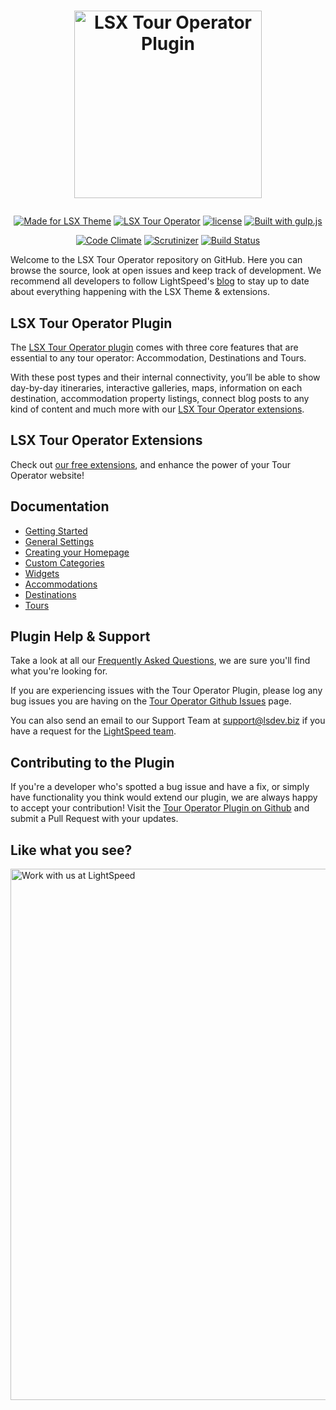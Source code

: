 <h1 align="center"><p align="center"><a target="_blank" href="https://www.lsdev.biz/lsx/extensions/tour-operator/"><img width="300px;" src="https://www.lsdev.biz/lsx/wp-content/uploads/2020/09/LSX-Tour-Operator-Extension-Logo.svg" alt="LSX Tour Operator Plugin"></a></h1>
</h1>

<p align="center">
  <a href="https://lsdev.biz/lsx/"><img src="https://www.lsdev.biz/lsx/wp-content/uploads/2019/06/Designed-for-LSX-Theme-blue.png" alt="Made for LSX Theme"></a>
	<a href="https://lsdev.biz/lsx/extensions/tour-operator/"><img src="https://www.lsdev.biz/lsx/wp-content/uploads/2019/06/Designed-for-Tour-Operator-plugin-1098ad.png" alt="LSX Tour Operator"></a>
  <a href="https://www.gnu.org/licenses/gpl-3.0.en.html"><img src="https://poser.pugx.org/woocommerce/woocommerce/license" alt="license"></a>
  <a href="http://gulpjs.com/"><img src="https://img.shields.io/badge/built%20with-gulp.js-green.svg" alt="Built with gulp.js"></a> 
</p>
<p align="center">
  <a href="https://codeclimate.com/github/lightspeeddevelopment/tour-operator/"><img src="https://codeclimate.com/github/lightspeeddevelopment/tour-operator/badges/gpa.svg" alt="Code Climate"></a>
  <a href="https://scrutinizer-ci.com/g/lightspeeddevelopment/tour-operator/?branch=master"><img src="https://scrutinizer-ci.com/g/lightspeeddevelopment/tour-operator/badges/quality-score.png?b=master" alt="Scrutinizer"></a>
  <a href="https://travis-ci.org/github/lightspeeddevelopment/tour-operator/"><img src="https://travis-ci.org/lightspeeddevelopment/tour-operator.svg?branch=master" alt="Build Status"></a>
</p>

Welcome to the LSX Tour Operator repository on GitHub. Here you can browse the source, look at open issues and keep track of development. We recommend all developers to follow LightSpeed's [blog](https://www.lsdev.biz/tag/release-posts/) to stay up to date about everything happening with the LSX Theme & extensions.

## LSX Tour Operator Plugin

The [LSX Tour Operator plugin](https://www.lsdev.biz/lsx/extensions/tour-operator/) comes with three core features that are essential to any tour operator: Accommodation, Destinations and Tours. 

With these post types and their internal connectivity, you’ll be able to show day-by-day itineraries, interactive galleries, maps, information on each destination, accommodation property listings, connect blog posts to any kind of content and much more with our [LSX Tour Operator extensions](https://www.lsdev.biz/lsx/extensions/tour-operator/#h-free-extensions).

## LSX Tour Operator Extensions

Check out [our free extensions](https://www.lsdev.biz/lsx/extensions/tour-operator/#h-extend-lsx-tour-operator), and enhance the power of your Tour Operator website! 

## Documentation

* [Getting Started](https://www.lsdev.biz/lsx/documentation/lsx-tour-operator/getting-started-with-lsx-tour-operator/) 
* [General Settings](https://www.lsdev.biz/lsx/documentation/lsx-tour-operator/general-settings/) 
* [Creating your Homepage](https://www.lsdev.biz/lsx/documentation/lsx-theme/customizer/#homepage-settings) 
* [Custom Categories](https://www.lsdev.biz/lsx/documentation/lsx-tour-operator/custom-categories/) 
* [Widgets](https://www.lsdev.biz/lsx/documentation/lsx-tour-operator/widgets/) 
* [Accommodations](https://www.lsdev.biz/lsx/documentation/lsx-tour-operator/accommodation/) 
* [Destinations](https://www.lsdev.biz/lsx/documentation/lsx-tour-operator/destinations/) 
* [Tours](https://www.lsdev.biz/lsx/documentation/lsx-tour-operator/tours/) 

## Plugin Help & Support

Take a look at all our [Frequently Asked Questions](https://www.lsdev.biz/lsx/documentation/lsx-tour-operator/faqs/), we are sure you'll find what you're looking for.

If you are experiencing issues with the Tour Operator Plugin, please log any bug issues you are having on the [Tour Operator Github Issues](https://github.com/lightspeeddevelopment/tour-operator/issues) page.

You can also send an email to our Support Team at [support@lsdev.biz](mailto:support@lsdev.biz) if you have a request for the [LightSpeed team](https://www.lsdev.biz/team/).

## Contributing to the Plugin

If you're a developer who's spotted a bug issue and have a fix, or simply have functionality you think would extend our plugin, we are always happy to accept your contribution! Visit the [Tour Operator Plugin on Github](https://github.com/lightspeeddevelopment/tour-operator) and submit a Pull Request with your updates.


## Like what you see?

<a href="https://www.lsdev.biz/contact/"><img src="https://www.lsdev.biz/wp-content/uploads/2020/02/work-with-lightspeed.png" width="850" alt="Work with us at LightSpeed"></a>

